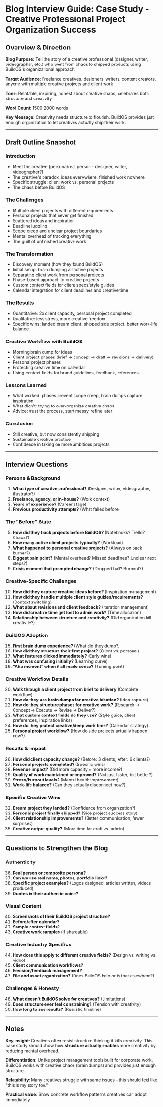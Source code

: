 # Blog Interview Guide: Case Study - Creative Professional Project Organization Success

## Overview & Direction

**Blog Purpose**: Tell the story of a creative professional (designer, writer, videographer, etc.) who went from chaos to shipped products using BuildOS's organizational approach.

**Target Audience**: Freelance creatives, designers, writers, content creators, anyone with multiple creative projects and client work

**Tone**: Relatable, inspiring, honest about creative chaos, celebrates both structure and creativity

**Word Count**: 1500-2000 words

**Key Message**: Creativity needs structure to flourish. BuildOS provides just enough organization to let creatives actually ship their work.

---

## Draft Outline Snapshot

### Introduction
- Meet the creative (persona/real person - designer, writer, videographer?)
- The creative's paradox: ideas everywhere, finished work nowhere
- Specific struggle: client work vs. personal projects
- The chaos before BuildOS

### The Challenges
- Multiple client projects with different requirements
- Personal projects that never get finished
- Scattered ideas and inspiration
- Deadline juggling
- Scope creep and unclear project boundaries
- Mental overhead of tracking everything
- The guilt of unfinished creative work

### The Transformation
- Discovery moment (how they found BuildOS)
- Initial setup: brain dumping all active projects
- Separating client work from personal projects
- Phase-based approach to creative projects
- Custom context fields for client specs/style guides
- Calendar integration for client deadlines and creative time

### The Results
- Quantitative: 2x client capacity, personal project completed
- Qualitative: less stress, more creative freedom
- Specific wins: landed dream client, shipped side project, better work-life balance

### Creative Workflow with BuildOS
- Morning brain dump for ideas
- Client project phases (brief → concept → draft → revisions → delivery)
- Personal project phases
- Protecting creative time on calendar
- Using context fields for brand guidelines, feedback, references

### Lessons Learned
- What worked: phases prevent scope creep, brain dumps capture inspiration
- What didn't: trying to over-organize creative chaos
- Advice: trust the process, start messy, refine later

### Conclusion
- Still creative, but now consistently shipping
- Sustainable creative practice
- Confidence in taking on more ambitious projects

---

## Interview Questions

### Persona & Background
1. **What type of creative professional?** (Designer, writer, videographer, illustrator?)
2. **Freelance, agency, or in-house?** (Work context)
3. **Years of experience?** (Career stage)
4. **Previous productivity attempts?** (What failed before)

### The "Before" State
5. **How did they track projects before BuildOS?** (Notebooks? Trello? Chaos?)
6. **How many active client projects typically?** (Workload)
7. **What happened to personal creative projects?** (Always on back burner?)
8. **Biggest pain point?** (Mental overhead? Missed deadlines? Unclear next steps?)
9. **Crisis moment that prompted change?** (Dropped ball? Burnout?)

### Creative-Specific Challenges
10. **How did they capture creative ideas before?** (Inspiration management)
11. **How did they handle multiple client style guides/requirements?** (Context switching)
12. **What about revisions and client feedback?** (Iteration management)
13. **How did creative time get lost to admin work?** (Time allocation)
14. **Relationship between structure and creativity?** (Did organization kill creativity?)

### BuildOS Adoption
15. **First brain dump experience?** (What did they dump?)
16. **How did they structure their first project?** (Client vs. personal)
17. **What features clicked immediately?** (Early wins)
18. **What was confusing initially?** (Learning curve)
19. **"Aha moment" when it all made sense?** (Turning point)

### Creative Workflow Details
20. **Walk through a client project from brief to delivery** (Complete workflow)
21. **How do they use brain dumps for creative ideation?** (Idea capture)
22. **How do they structure phases for creative work?** (Research → Concept → Execute → Revise → Deliver?)
23. **What custom context fields do they use?** (Style guide, client preferences, inspiration links)
24. **How do they protect creative/deep work time?** (Calendar strategy)
25. **Personal project workflow?** (How do side projects actually happen now?)

### Results & Impact
26. **How did client capacity change?** (Before: 3 clients, After: 6 clients?)
27. **Personal projects completed?** (Specific wins)
28. **Revenue impact?** (Did more capacity = more income?)
29. **Quality of work maintained or improved?** (Not just faster, but better?)
30. **Stress/burnout levels?** (Mental health improvement)
31. **Work-life balance?** (Can they actually disconnect now?)

### Specific Creative Wins
32. **Dream project they landed?** (Confidence from organization?)
33. **Personal project finally shipped?** (Side project success story)
34. **Client relationship improvements?** (Better communication, fewer surprises)
35. **Creative output quality?** (More time for craft vs. admin)

---

## Questions to Strengthen the Blog

### Authenticity
36. **Real person or composite persona?**
37. **Can we use real name, photos, portfolio links?**
38. **Specific project examples?** (Logos designed, articles written, videos produced)
39. **Quotes in their authentic voice?**

### Visual Content
40. **Screenshots of their BuildOS project structure?**
41. **Before/after calendar?**
42. **Sample context fields?**
43. **Creative work samples** (if shareable)

### Creative Industry Specifics
44. **How does this apply to different creative fields?** (Design vs. writing vs. video)
45. **Client communication workflows?**
46. **Revision/feedback management?**
47. **File and asset organization?** (Does BuildOS help or is that elsewhere?)

### Challenges & Honesty
48. **What doesn't BuildOS solve for creatives?** (Limitations)
49. **Does structure ever feel constraining?** (Tension with creativity)
50. **How long to see results?** (Realistic timeline)

---

## Notes

**Key insight**: Creatives often resist structure thinking it kills creativity. This case study should show how **structure actually enables** more creativity by reducing mental overhead.

**Differentiation**: Unlike project management tools built for corporate work, BuildOS works with creative chaos (brain dumps) and provides just enough structure.

**Relatability**: Many creatives struggle with same issues - this should feel like "this is my story too."

**Practical value**: Show concrete workflow patterns creatives can adopt immediately.
